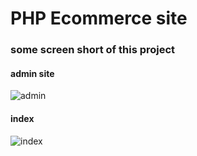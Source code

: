 # PHP Ecommerce site
### some screen short of this project 

#### admin site
![admin](https://user-images.githubusercontent.com/26671191/52970164-11be8b80-33dd-11e9-99d5-febe9fddbea5.png)
#### index 
![index](https://user-images.githubusercontent.com/26671191/52970165-12572200-33dd-11e9-85ea-d15f72a99146.png)
